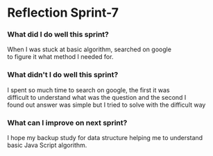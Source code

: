 # Reflection Sprint-7

### What did I do well this sprint?
When I was stuck at basic algorithm, searched on google \
to figure it what method I needed for.
### What didn't I do well this sprint?
I spent so much time to search on google, the first it was \
difficult to understand what was the question and the second I \
found out answer was simple but I tried to solve with the difficult way
### What can I improve on next sprint?

I hope my backup study for data structure helping me to understand \
basic Java Script algorithm. 
